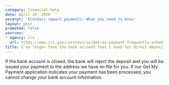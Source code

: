 ```yaml
---
category: financial-help
date: April 24, 2020
excerpt: 'Economic impact payments: What you need to know'
layout: post
promoted: false
sources:
- agency: irs
  url: https://www.irs.gov/coronavirus/get-my-payment-frequently-asked-questions
title: I no longer have the bank account that I used for direct deposit on my tax return it. Can I change it using Get My Payment?
---
```


If the bank account is closed, the bank will reject the deposit and you will be issued your payment to the address we have on file for you. If our Get My Payment application indicates your payment has been processed, you cannot change your bank account information.